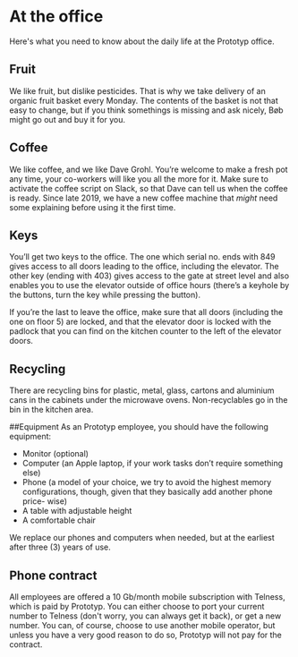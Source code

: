# At the office
Here's what you need to know about the daily life at the Prototyp office.

## Fruit
We like fruit, but dislike pesticides. That is why we take delivery of an organic fruit basket every Monday. The contents of the basket is not that easy to change, but if you think somethings is missing and ask nicely, Bøb might go out and buy it for you.

## Coffee
We like coffee, and we like Dave Grohl. You’re welcome to make a fresh pot any time, your co-workers will like you all the more for it. Make sure to activate the coffee script on Slack, so that Dave can tell us when the coffee is ready. Since late 2019, we have a new coffee machine that *might* need some explaining before using it the first time.

## Keys
You’ll get two keys to the office. The one which serial no. ends with 849 gives access to all doors leading to the office, including the elevator. The other key (ending with 403) gives access to the gate at street level and also enables you to use the elevator outside of office hours (there’s a keyhole by the buttons, turn the key while pressing the button).

If you’re the last to leave the office, make sure that all doors (including the one on floor 5) are locked, and that the elevator door is locked with the padlock that you can find on the kitchen counter to the left of the elevator doors.

## Recycling
There are recycling bins for plastic, metal, glass, cartons and aluminium cans in the cabinets under the microwave ovens. Non-recyclables go in the bin in the kitchen area.

##Equipment
As an Prototyp employee, you should have the following equipment:
* Monitor (optional)
* Computer (an Apple laptop, if your work tasks don’t require something else)
* Phone (a model of your choice, we try to avoid the highest memory
configurations, though, given that they basically add another phone price-
wise)
* A table with adjustable height
* A comfortable chair

We replace our phones and computers when needed, but at the earliest after three (3) years of use.

## Phone contract
All employees are offered a 10 Gb/month mobile subscription with Telness, which is paid by Prototyp. You can either choose to port your current number to Telness (don't worry, you can always get it back), or get a new number.
You can, of course, choose to use another mobile operator, but unless you have a very good reason to do so, Prototyp will not pay for the contract.
